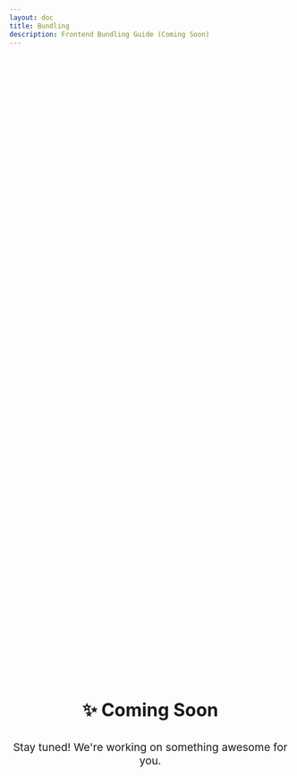 ```yaml
---
layout: doc
title: Bundling
description: Frontend Bundling Guide (Coming Soon)
---
```


<div class="coming-soon">
  <h2>✨ Coming Soon</h2>
  <p>Stay tuned! We're working on something awesome for you.</p>
</div>

<style>
.coming-soon {
  display: flex;
  flex-direction: column;
  align-items: center;
  justify-content: center;
  min-height: 60vh;
  text-align: center;
  color: var(--vp-c-text-2);
}

.coming-soon h2 {
  font-size: 2rem;
  margin-bottom: 1rem;
  border: none;
}

.coming-soon p {
  font-size: 1.2rem;
}
</style>
